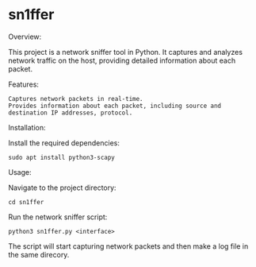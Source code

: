 # sn1ffer
Overview:

This project is a network sniffer tool in Python. It captures and analyzes network traffic on the host, providing detailed information about each packet.

Features:

    Captures network packets in real-time.
    Provides information about each packet, including source and destination IP addresses, protocol.

Installation:

Install the required dependencies:

    sudo apt install python3-scapy

Usage:

Navigate to the project directory:

    cd sn1ffer

Run the network sniffer script:

    python3 sn1ffer.py <interface>

The script will start capturing network packets and then make a log file in the same direcory.
